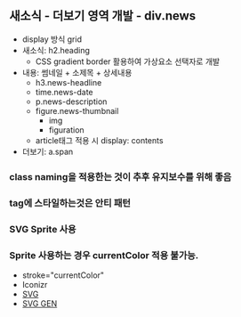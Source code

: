 ## 새소식 - 더보기 영역 개발 - div.news

- display 방식 grid
- 새소식: h2.heading
  - CSS gradient border 활용하여 가상요소 선택자로 개발
- 내용: 썸네일 + 소제목 + 상세내용
  - h3.news-headline
  - time.news-date
  - p.news-description
  - figure.news-thumbnail
    - img
    - figuration
  - article태그 적용 시 display: contents
- 더보기: a.span

### class naming을 적용한는 것이 추후 유지보수를 위해 좋음

### tag에 스타일하는것은 안티 패턴

### SVG Sprite 사용

### Sprite 사용하는 경우 currentColor 적용 불가능.

- stroke="currentColor"
- Iconizr
- [SVG](https://a11y.gitbook.io/graphics-aria/svg-graphics)
- [SVG GEN](https://iconizr.com/)

